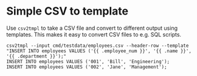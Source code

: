 # Simple CSV to template

Use `csv2tmpl` to take a CSV file and convert to different output using templates. This makes it easy to convert CSV files to e.g. SQL scripts.

    csv2tmpl --input cmd/testdata/employees.csv --header-row --template "INSERT INTO employees VALUES ('{{ .employee_num }}', '{{ .name }}', '{{ .department }}');"
    INSERT INTO employees VALUES ('001', 'Bill', 'Engineering');
    INSERT INTO employees VALUES ('002', 'Jane', 'Management');
